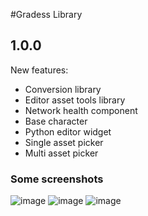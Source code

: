 #Gradess Library

## 1.0.0

New features:
- Conversion library
- Editor asset tools library
- Network health component
- Base character
- Python editor widget
- Single asset picker
- Multi asset picker

### Some screenshots

![image](https://user-images.githubusercontent.com/38568823/138360735-d3b87810-a1e7-4c0e-9bb1-28d8f2a51025.png)
![image](https://user-images.githubusercontent.com/38568823/138360831-68788bd0-2a98-410b-a843-7dce37495026.png)
![image](https://user-images.githubusercontent.com/38568823/138361149-b22748a9-af78-4447-b0f0-bc7bdd8a8004.png)
